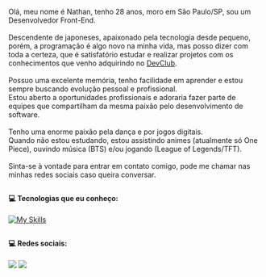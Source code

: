 Olá, meu nome é Nathan, tenho 28 anos, moro em São Paulo/SP, sou um Desenvolvedor Front-End.
<br>
<br>
Descendente de japoneses, apaixonado pela tecnologia desde pequeno, porém, a programação é algo novo na minha vida, mas posso dizer com toda a certeza, que é satisfatório estudar e realizar projetos com os conhecimentos que venho adquirindo no <a href="https://rodolfomori.com.br/devclub" target="_blank">DevClub</a>.
<br>
<br>
Possuo uma excelente memória, tenho facilidade em aprender e estou sempre buscando evolução pessoal e profissional.
<br>
Estou aberto a oportunidades profissionais e adoraria fazer parte de equipes que compartilham da mesma paixão pelo desenvolvimento de software.
<br>
<br>
Tenho uma enorme paixão pela dança e por jogos digitais.
<br>
Quando não estou estudando, estou assistindo animes (atualmente só One Piece), ouvindo música (BTS) e/ou jogando (League of Legends/TFT).
<br>
<br>
Sinta-se à vontade para entrar em contato comigo, pode me chamar nas minhas redes sociais caso queira conversar.

##

#### 💻 Tecnologias que eu conheço:
[![My Skills](https://skillicons.dev/icons?i=html,css,js,nodejs,react)](https://skillicons.dev)

##

#### 💻 Redes sociais:
<a href="https://instagram.com/kamimurathan" target="_blank"><img src="https://img.icons8.com/ios/40/FFFFFF/instagram-new--v1.png" target="_blank"></a>
<a href="https://www.linkedin.com/in/nathan-kamimura/" target="_blank"><img src="https://img.icons8.com/ios-filled/40/FFFFFF/linkedin-circled--v1.png" target="_blank"></a>

##
